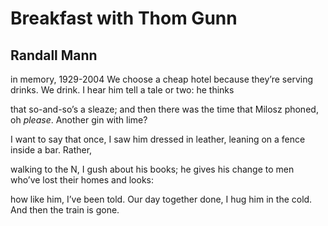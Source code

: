 # Breakfast with Thom Gunn
## Randall Mann
in memory, 1929-2004
We choose a cheap hotel
because they’re serving drinks.
We drink. I hear him tell
a tale or two: he thinks

that so-and-so’s a sleaze;
and then there was the time
that Milosz phoned, oh _please_.
Another gin with lime?

I want to say that once,
I saw him dressed in leather,
leaning on a fence
inside a bar. Rather,

walking to the N,
I gush about his books;
he gives his change to men
who’ve lost their homes and looks:

how like him, I’ve been told.
Our day together done,
I hug him in the cold.
And then the train is gone.